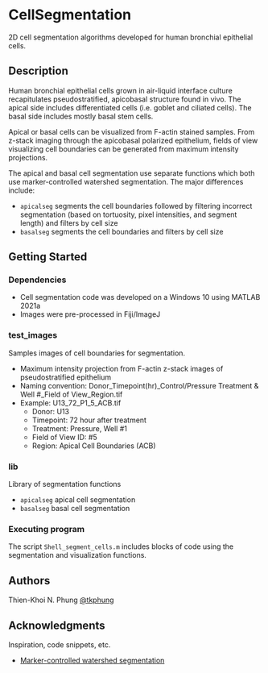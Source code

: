 # CellSegmentation

2D cell segmentation algorithms developed for human bronchial epithelial cells.

## Description

Human bronchial epithelial cells grown in air-liquid interface culture recapitulates pseudostratified, apicobasal structure found in vivo. The apical side includes differentiated cells (i.e. goblet and ciliated cells). The basal side includes mostly basal stem cells.

Apical or basal cells can be visualized from F-actin stained samples. From z-stack imaging through the apicobasal polarized epithelium, fields of view visualizing cell boundaries can be generated from maximum intensity projections.

The apical and basal cell segmentation use separate functions which both use marker-controlled watershed segmentation. The major differences include:

* `apicalseg` segments the cell boundaries followed by filtering incorrect segmentation (based on tortuosity, pixel intensities, and segment length) and filters by cell size
* `basalseg` segments the cell boundaries and filters by cell size

## Getting Started

### Dependencies

* Cell segmentation code was developed on a Windows 10 using MATLAB 2021a
* Images were pre-processed in Fiji/ImageJ 

### test_images

Samples images of cell boundaries for segmentation.

* Maximum intensity projection from F-actin z-stack images of pseudostratified epithelium
* Naming convention: Donor_Timepoint(hr)_Control/Pressure Treatment & Well #_Field of View_Region.tif
* Example: U13_72_P1_5_ACB.tif  
    * Donor: U13
    * Timepoint: 72 hour after treatment
    * Treatment: Pressure, Well #1
    * Field of View ID: #5
    * Region: Apical Cell Boundaries (ACB)

### lib

Library of segmentation functions

* `apicalseg` apical cell segmentation
* `basalseg` basal cell segmentation

### Executing program

The script `Shell_segment_cells.m` includes blocks of code using the segmentation and visualization functions.

## Authors

Thien-Khoi N. Phung
[@tkphung](https://twitter.com/tkphung)


## Acknowledgments

Inspiration, code snippets, etc.
* [Marker-controlled watershed segmentation](https://www.mathworks.com/help/images/marker-controlled-watershed-segmentation.html)